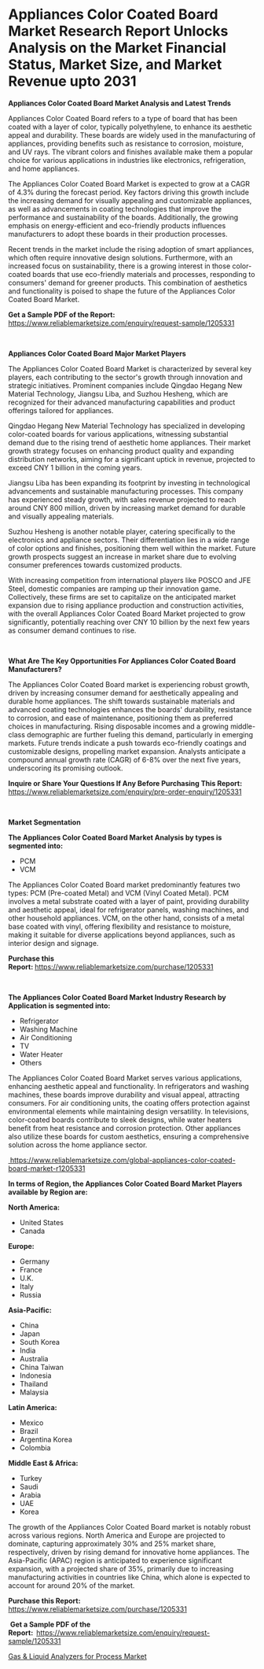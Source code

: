 <p><h1>Appliances Color Coated Board Market Research Report Unlocks Analysis on the Market Financial Status, Market Size, and Market Revenue upto 2031</h1></p><p><strong>Appliances Color Coated Board Market Analysis and Latest Trends</strong></p>
<p><p>Appliances Color Coated Board refers to a type of board that has been coated with a layer of color, typically polyethylene, to enhance its aesthetic appeal and durability. These boards are widely used in the manufacturing of appliances, providing benefits such as resistance to corrosion, moisture, and UV rays. The vibrant colors and finishes available make them a popular choice for various applications in industries like electronics, refrigeration, and home appliances.</p><p>The Appliances Color Coated Board Market is expected to grow at a CAGR of 4.3% during the forecast period. Key factors driving this growth include the increasing demand for visually appealing and customizable appliances, as well as advancements in coating technologies that improve the performance and sustainability of the boards. Additionally, the growing emphasis on energy-efficient and eco-friendly products influences manufacturers to adopt these boards in their production processes.</p><p>Recent trends in the market include the rising adoption of smart appliances, which often require innovative design solutions. Furthermore, with an increased focus on sustainability, there is a growing interest in those color-coated boards that use eco-friendly materials and processes, responding to consumers' demand for greener products. This combination of aesthetics and functionality is poised to shape the future of the Appliances Color Coated Board Market.</p></p>
<p><strong>Get a Sample PDF of the Report:&nbsp;</strong> <a href="https://www.reliablemarketsize.com/enquiry/request-sample/1205331?utm_campaign=1939&utm_medium=2&utm_source=Github&utm_content=ia&utm_term=31122024&utm_id=appliances-color-coated-board">https://www.reliablemarketsize.com/enquiry/request-sample/1205331</a></p>
<p>&nbsp;</p>
<p><strong>Appliances Color Coated Board Major Market Players</strong></p>
<p><p>The Appliances Color Coated Board Market is characterized by several key players, each contributing to the sector's growth through innovation and strategic initiatives. Prominent companies include Qingdao Hegang New Material Technology, Jiangsu Liba, and Suzhou Hesheng, which are recognized for their advanced manufacturing capabilities and product offerings tailored for appliances.</p><p>Qingdao Hegang New Material Technology has specialized in developing color-coated boards for various applications, witnessing substantial demand due to the rising trend of aesthetic home appliances. Their market growth strategy focuses on enhancing product quality and expanding distribution networks, aiming for a significant uptick in revenue, projected to exceed CNY 1 billion in the coming years.</p><p>Jiangsu Liba has been expanding its footprint by investing in technological advancements and sustainable manufacturing processes. This company has experienced steady growth, with sales revenue projected to reach around CNY 800 million, driven by increasing market demand for durable and visually appealing materials.</p><p>Suzhou Hesheng is another notable player, catering specifically to the electronics and appliance sectors. Their differentiation lies in a wide range of color options and finishes, positioning them well within the market. Future growth prospects suggest an increase in market share due to evolving consumer preferences towards customized products.</p><p>With increasing competition from international players like POSCO and JFE Steel, domestic companies are ramping up their innovation game. Collectively, these firms are set to capitalize on the anticipated market expansion due to rising appliance production and construction activities, with the overall Appliances Color Coated Board Market projected to grow significantly, potentially reaching over CNY 10 billion by the next few years as consumer demand continues to rise.</p></p>
<p>&nbsp;</p>
<p><strong>What Are The Key Opportunities For Appliances Color Coated Board Manufacturers?</strong></p>
<p><p>The Appliances Color Coated Board market is experiencing robust growth, driven by increasing consumer demand for aesthetically appealing and durable home appliances. The shift towards sustainable materials and advanced coating technologies enhances the boards' durability, resistance to corrosion, and ease of maintenance, positioning them as preferred choices in manufacturing. Rising disposable incomes and a growing middle-class demographic are further fueling this demand, particularly in emerging markets. Future trends indicate a push towards eco-friendly coatings and customizable designs, propelling market expansion. Analysts anticipate a compound annual growth rate (CAGR) of 6-8% over the next five years, underscoring its promising outlook.</p></p>
<p><strong>Inquire or Share Your Questions If Any Before Purchasing This Report:</strong> <a href="https://www.reliablemarketsize.com/enquiry/pre-order-enquiry/1205331?utm_campaign=1939&utm_medium=2&utm_source=Github&utm_content=ia&utm_term=31122024&utm_id=appliances-color-coated-board">https://www.reliablemarketsize.com/enquiry/pre-order-enquiry/1205331</a></p>
<p>&nbsp;</p>
<p><strong>Market Segmentation</strong></p>
<p><strong>The Appliances Color Coated Board Market Analysis by types is segmented into:</strong></p>
<p><ul><li>PCM</li><li>VCM</li></ul></p>
<p><p>The Appliances Color Coated Board market predominantly features two types: PCM (Pre-coated Metal) and VCM (Vinyl Coated Metal). PCM involves a metal substrate coated with a layer of paint, providing durability and aesthetic appeal, ideal for refrigerator panels, washing machines, and other household appliances. VCM, on the other hand, consists of a metal base coated with vinyl, offering flexibility and resistance to moisture, making it suitable for diverse applications beyond appliances, such as interior design and signage.</p></p>
<p><strong>Purchase this Report:&nbsp;</strong><a href="https://www.reliablemarketsize.com/purchase/1205331?utm_campaign=1939&utm_medium=2&utm_source=Github&utm_content=ia&utm_term=31122024&utm_id=appliances-color-coated-board">https://www.reliablemarketsize.com/purchase/1205331</a></p>
<p>&nbsp;</p>
<p><strong>The Appliances Color Coated Board Market Industry Research by Application is segmented into:</strong></p>
<p><ul><li>Refrigerator</li><li>Washing Machine</li><li>Air Conditioning</li><li>TV</li><li>Water Heater</li><li>Others</li></ul></p>
<p><p>The Appliances Color Coated Board Market serves various applications, enhancing aesthetic appeal and functionality. In refrigerators and washing machines, these boards improve durability and visual appeal, attracting consumers. For air conditioning units, the coating offers protection against environmental elements while maintaining design versatility. In televisions, color-coated boards contribute to sleek designs, while water heaters benefit from heat resistance and corrosion protection. Other appliances also utilize these boards for custom aesthetics, ensuring a comprehensive solution across the home appliance sector.</p></p>
<p><a href="https://www.reliablemarketsize.com/global-appliances-color-coated-board-market-r1205331?utm_campaign=1939&utm_medium=2&utm_source=Github&utm_content=ia&utm_term=31122024&utm_id=appliances-color-coated-board">&nbsp;https://www.reliablemarketsize.com/global-appliances-color-coated-board-market-r1205331</a></p>
<p><strong>In terms of Region, the Appliances Color Coated Board Market Players available by Region are:</strong></p>
<p>
    <p> <strong> North America: </strong>
        <ul>
            <li>United States</li>
            <li>Canada</li>
        </ul>
        </p> 
    <p> <strong> Europe: </strong>
        <ul>
            <li>Germany</li>
            <li>France</li>
            <li>U.K.</li>
            <li>Italy</li>
            <li>Russia</li>
        </ul>
        </p> 
    <p> <strong> Asia-Pacific: </strong>
        <ul>
            <li>China</li>
            <li>Japan</li>
            <li>South Korea</li>
            <li>India</li>
            <li>Australia</li>
            <li>China Taiwan</li>
            <li>Indonesia</li>
            <li>Thailand</li>
            <li>Malaysia</li>
        </ul>
        </p> 
    <p> <strong> Latin America: </strong>
        <ul>
            <li>Mexico</li>
            <li>Brazil</li>
            <li>Argentina Korea</li>
            <li>Colombia</li>
        </ul>
        </p> 
    <p> <strong> Middle East & Africa: </strong>
        <ul>
            <li>Turkey</li>
            <li>Saudi</li>
            <li>Arabia</li>
            <li>UAE</li>
            <li>Korea</li>
        </ul>
    </p>
    </p>
<p><p>The growth of the Appliances Color Coated Board market is notably robust across various regions. North America and Europe are projected to dominate, capturing approximately 30% and 25% market share, respectively, driven by rising demand for innovative home appliances. The Asia-Pacific (APAC) region is anticipated to experience significant expansion, with a projected share of 35%, primarily due to increasing manufacturing activities in countries like China, which alone is expected to account for around 20% of the market.</p></p>
<p><strong>Purchase this Report: </strong><a href="https://www.reliablemarketsize.com/purchase/1205331?utm_campaign=1939&utm_medium=2&utm_source=Github&utm_content=ia&utm_term=31122024&utm_id=appliances-color-coated-board">https://www.reliablemarketsize.com/purchase/1205331</a></p>
<p>&nbsp;<strong>Get a Sample PDF of the Report:&nbsp;&nbsp;</strong><a href="https://www.reliablemarketsize.com/enquiry/request-sample/1205331?utm_campaign=1939&utm_medium=2&utm_source=Github&utm_content=ia&utm_term=31122024&utm_id=appliances-color-coated-board">https://www.reliablemarketsize.com/enquiry/request-sample/1205331</a></p>
<p><strong></strong></p>
<p><p><a href="https://github.com/PeterParrish5/Market-Research-Report-List-7/blob/main/gas-liquid-analyzers-for-process-market.md?utm_campaign=1939&utm_medium=2&utm_source=Github&utm_content=ia&utm_term=31122024&utm_id=appliances-color-coated-board">Gas & Liquid Analyzers for Process Market</a></p></p>